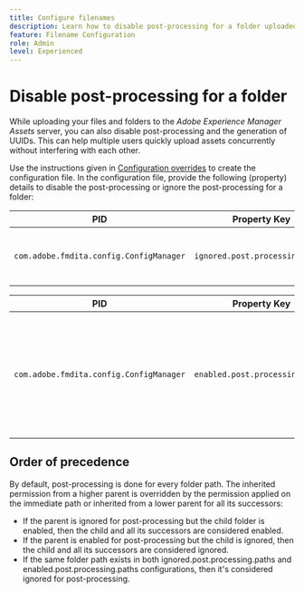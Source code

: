 ```yaml
---
title: Configure filenames
description: Learn how to disable post-processing for a folder uploaded to Adobe Experience Manager Assets
feature: Filename Configuration
role: Admin
level: Experienced
---
```


# Disable post-processing for a folder 

While uploading your files and folders to the *Adobe Experience Manager Assets* server, you can also disable post-processing and the generation of UUIDs. This can help multiple users quickly upload assets concurrently without interfering with each other. 


Use the instructions given in [Configuration overrides](download-install-additional-config-override.md#) to create the configuration file. In the configuration file, provide the following (property) details to disable the post-processing or ignore the post-processing for a folder:

|PID|Property Key|Property Value|
|---|------------|--------------|
|`com.adobe.fmdita.config.ConfigManager`| `ignored.post.processing.paths`| String value to set any standard NODE_OPTIONS (multivalued property, strings with path which omit `/` at the end) <br> **Default Value**: `/content/dam/projects/translation_output`|


|PID|Property Key|Property Value|
|---|------------|--------------|
| `com.adobe.fmdita.config.ConfigManager`| `enabled.post.processing.paths`|	String value to set any standard NODE_OPTIONS (multivalued property, strings with path which omit `/` at the end) <br> **Default Value**: `/content/dam` |


## Order of precedence 

By default, post-processing is done for every folder path. The inherited permission from a higher parent is overridden by the permission applied on the immediate path or inherited from a lower parent for all its successors:

* If the parent is ignored for post-processing but the child folder is enabled, then the child and all its successors are considered enabled.
* If the parent is enabled for post-processing but the child is ignored, then the child and all its successors are considered ignored.
* If the same folder path exists in both ignored.post.processing.paths and enabled.post.processing.paths configurations, then it's considered ignored for post-processing.
